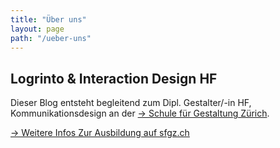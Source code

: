 ```yaml
---
title: "Über uns"
layout: page
path: "/ueber-uns"
---
```


## Logrinto & Interaction Design HF
Dieser Blog entsteht begleitend zum Dipl. Gestalter/-in HF, Kommunikationsdesign an der [→ Schule für Gestaltung Zürich](http://sfgz.ch).


[→ Weitere Infos Zur Ausbildung auf sfgz.ch](http://sfgz.ch/angebot/weiterbildung/hf-gestaltung-und-kunst/IAD.html)
